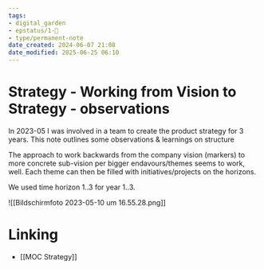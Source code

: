 ```yaml
---
tags: 
- digital_garden
- epstatus/1-🌱
- type/permanent-note
date_created: 2024-06-07 21:08
date_modified: 2025-06-25 06:10
---
```

# Strategy - Working from Vision to Strategy - observations

In 2023-05 I was involved in a team to create the product strategy for 3 years. This note outlines some observations & learnings on structure

The approach to work backwards from the company vision (markers) to more concrete sub-vision per bigger endavours/themes seems to work, well. Each theme can then be filled with initiatives/projects on the horizons. 

We used time horizon 1..3 for year 1..3. 

![[Bildschirmfoto 2023-05-10 um 16.55.28.png]]

# Linking

* [[MOC Strategy]]

